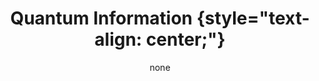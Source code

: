 ---
title: '#### Quantum Information {style="text-align: center;"}'
date: none
type: landing
tags:
  - qinfo
# Your landing page sections - add as many different content blocks as you like

sections:
  - block: markdown
    id: qinfo-1
    content:
      title: '## Quantum Information'
      subtitle: "[ Back   ](../../research_lines)"
      text: Quantum Information Theory explores the intersection of quantum mechanics and information theory. At its core are qubits, quantum counterparts to classical bits, which can exist in superpositions and entangled states. Superposition enables parallel computations, while entanglement provides unique correlations between particles. Quantum gates manipulate qubits, forming the basis for quantum computing and algorithms. This interdisciplinary field encompasses quantum cryptography, communication, and sensing. Challenges include mitigating decoherence, implementing error correction, and bridging theoretical concepts with practical applications. Quantum Information Theory promises revolutionary advancements in computation, communication security, and precision measurement.
    design:
      columns: 2
  - block: markdown
    id: button
    content:
      title: 
      subtitle: 
      text: |
        <p class="text-center">
        <a class="lead" href="../../research_lines/">Back</a></p>
    design:
      columns: 1
---